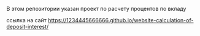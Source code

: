 В этом репозитории указан проект по расчету процентов по вкладу 

ссылка на сайт https://1234445666666.github.io/website-calculation-of-deposit-interest/